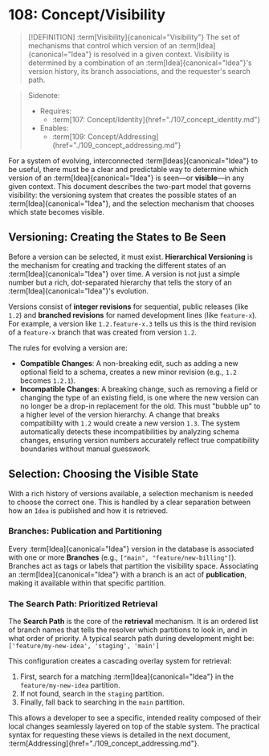# 108: Concept/Visibility

> [!DEFINITION] :term[Visibility]{canonical="Visibility"}
> The set of mechanisms that control which version of an :term[Idea]{canonical="Idea"} is resolved in a given context. Visibility is determined by a combination of an :term[Idea]{canonical="Idea"}'s version history, its branch associations, and the requester's search path.

> Sidenote:
>
> - Requires:
>   - :term[107: Concept/Identity]{href="./107_concept_identity.md"}
> - Enables:
>   - :term[109: Concept/Addressing]{href="./109_concept_addressing.md"}

For a system of evolving, interconnected :term[Ideas]{canonical="Idea"} to be useful, there must be a clear and predictable way to determine which version of an :term[Idea]{canonical="Idea"} is seen—or **visible**—in any given context. This document describes the two-part model that governs visibility: the versioning system that creates the possible states of an :term[Idea]{canonical="Idea"}, and the selection mechanism that chooses which state becomes visible.

## Versioning: Creating the States to Be Seen

Before a version can be selected, it must exist. **Hierarchical Versioning** is the mechanism for creating and tracking the different states of an :term[Idea]{canonical="Idea"} over time. A version is not just a simple number but a rich, dot-separated hierarchy that tells the story of an :term[Idea]{canonical="Idea"}'s evolution.

Versions consist of **integer revisions** for sequential, public releases (like `1.2`) and **branched revisions** for named development lines (like `feature-x`). For example, a version like `1.2.feature-x.3` tells us this is the third revision of a `feature-x` branch that was created from version `1.2`.

The rules for evolving a version are:

- **Compatible Changes**: A non-breaking edit, such as adding a new optional field to a schema, creates a new minor revision (e.g., `1.2` becomes `1.2.1`).
- **Incompatible Changes**: A breaking change, such as removing a field or changing the type of an existing field, is one where the new version can no longer be a drop-in replacement for the old. This must "bubble up" to a higher level of the version hierarchy. A change that breaks compatibility with `1.2` would create a new version `1.3`. The system automatically detects these incompatibilities by analyzing schema changes, ensuring version numbers accurately reflect true compatibility boundaries without manual guesswork.

## Selection: Choosing the Visible State

With a rich history of versions available, a selection mechanism is needed to choose the correct one. This is handled by a clear separation between how an `Idea` is published and how it is retrieved.

### Branches: Publication and Partitioning

Every :term[Idea]{canonical="Idea"} version in the database is associated with one or more **Branches** (e.g., `["main", "feature/new-billing"]`). Branches act as tags or labels that partition the visibility space. Associating an :term[Idea]{canonical="Idea"} with a branch is an act of **publication**, making it available within that specific partition.

### The Search Path: Prioritized Retrieval

The **Search Path** is the core of the **retrieval** mechanism. It is an ordered list of branch names that tells the resolver which partitions to look in, and in what order of priority. A typical search path during development might be: `['feature/my-new-idea', 'staging', 'main']`

This configuration creates a cascading overlay system for retrieval:

1.  First, search for a matching :term[Idea]{canonical="Idea"} in the `feature/my-new-idea` partition.
2.  If not found, search in the `staging` partition.
3.  Finally, fall back to searching in the `main` partition.

This allows a developer to see a specific, intended reality composed of their local changes seamlessly layered on top of the stable system. The practical syntax for requesting these views is detailed in the next document, :term[Addressing]{href="./109_concept_addressing.md"}.
